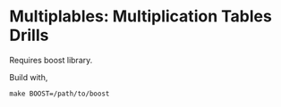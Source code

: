 # Multiplables: Multiplication Tables Drills

Requires boost library.

Build with,

    make BOOST=/path/to/boost
